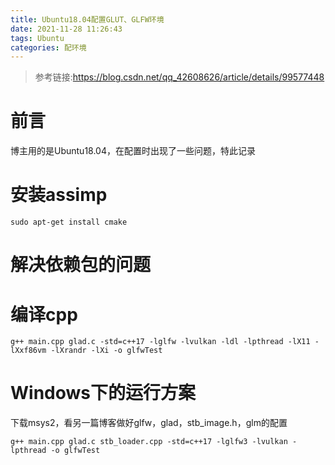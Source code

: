 ```yaml
---
title: Ubuntu18.04配置GLUT、GLFW环境
date: 2021-11-28 11:26:43
tags: Ubuntu
categories: 配环境
---
```


> 参考链接:https://blog.csdn.net/qq_42608626/article/details/99577448

# 前言

博主用的是Ubuntu18.04，在配置时出现了一些问题，特此记录

# 安装assimp

```
sudo apt-get install cmake
```



# 解决依赖包的问题

# 编译cpp

```
g++ main.cpp glad.c -std=c++17 -lglfw -lvulkan -ldl -lpthread -lX11 -lXxf86vm -lXrandr -lXi -o glfwTest
```



# Windows下的运行方案

下载msys2，看另一篇博客做好glfw，glad，stb_image.h，glm的配置

```
g++ main.cpp glad.c stb_loader.cpp -std=c++17 -lglfw3 -lvulkan -lpthread -o glfwTest
```

